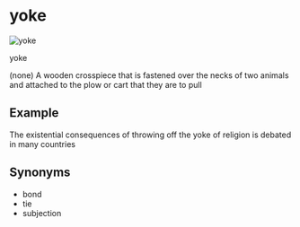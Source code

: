 # yoke

![yoke](https://dictionary.cambridge.org/zht/images/thumb/yoke_noun_002_41715.jpg?version=5.0.107)

yoke

(none) A wooden crosspiece that is fastened over the necks of two animals and attached to the plow or cart that they are to pull

## Example

The existential consequences of throwing off the yoke of religion is debated in many countries

## Synonyms

+ bond
+ tie 
+ subjection
